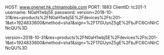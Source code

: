 HOST: www.onenet.hk.chinamobile.com
PORT: 1883
ClientID: tc201-1
username: N0aH1wbj5E
password: version=2018-10-31&res=products%2FN0aH1wbj5E%2Fdevices%2Ftc201-1&et=1924833600&method=sha1&sign=%2F17GUynZ5gE%2FbJFC6CnNIrCNcQU%3D

version=2018-10-31&res=products%2FN0aH1wbj5E%2Fdevices%2Ftc201-1&et=1924833600&method=sha1&sign=%2F17GUynZ5gE%2FbJFC6CnNIrCNcQU%3D
